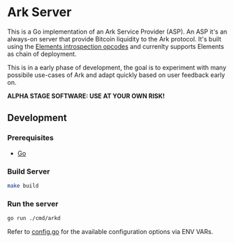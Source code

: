 # Ark Server

This is a Go implementation of an Ark Service Provider (ASP). An ASP it's an always-on server that provide Bitcoin liquidity to the Ark protocol. It's built using the [Elements introspection opcodes](https://github.com/ElementsProject/elements/blob/master/doc/tapscript_opcodes.md) and currenlty supports Elements as chain of deployment.

This is in a early phase of development, the goal is to experiment with many possibile use-cases of Ark and adapt quickly based on user feedback early on.

**ALPHA STAGE SOFTWARE: USE AT YOUR OWN RISK!**

## Development

### Prerequisites

- [Go](https://go.dev/doc/install)

### Build Server

```bash
make build
```

### Run the server

```bash
go run ./cmd/arkd
```

Refer to [config.go](./internal/config/config.go) for the available configuration options via ENV VARs.